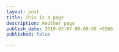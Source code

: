 ```yaml
---
layout: post
title: This is a page
description: Another page
publish_date: 2019-05-07 00:00:00 +0200
published: false

---
```

